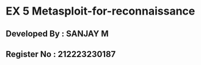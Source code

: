 # EX 5 Metasploit-for-reconnaissance

## Developed By  : SANJAY M
## Register No   : 212223230187



